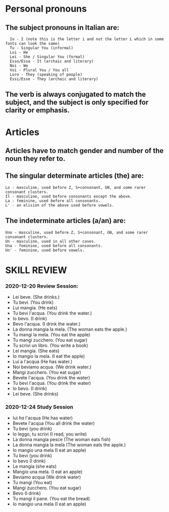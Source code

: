 # Personal pronouns

## The subject pronouns in Italian are:

      Io - I (note this is the letter i and not the letter L which in some fonts can look the same) 
      Tu - Singular You (informal)
      Lui - He
      Lei - She / Singular You (formal)
      Esso/Essa - It (archaic and literary)
      Noi - We
      Voi - Plural You / You all
      Loro - They (speaking of people)
      Essi/Esse - They (archaic and literary)

## The verb is always conjugated to match the subject, and the subject is only specified for clarity or emphasis.

# Articles

## Articles have to match gender and number of the noun they refer to.

## The singular determinate articles (the) are:

    Lo - masculine, used before Z, S+consonant, GN, and some rarer consonant clusters.
    Il - masculine, used before consonants except the above.
    La - feminine, used before all consonants.
    L' - an elision of the above used before vowels.

## The indeterminate articles (a/an) are:

    Uno - masculine, used before Z, S+consonant, GN, and some rarer consonant clusters.
    Un - masculine, used in all other cases.
    Una - feminine, used before all consonants.
    Un' - feminine, used before vowels.

# SKILL REVIEW 
### 2020-12-20 Review Session:
* Lei beve. (She drinks.) 
* Tu bevi.  (You drink)
* Lui mangia. (He eats)
* Tu bevi l'acqua. (You drink the water.)
* Io bevo. (I drink)
* Bevo l'acqua. (I drink the water.)
* La donna mangia la mela.  (The woman eats the apple.)
* Tu mangi la mela.  (You eat the apple)
* Tu mangi zucchero.  (You eat sugar)
* Tu scrivi un libro. (You write a book)
* Lei mangia.  (She eats) 
* Io mangio la mela. (I eat the apple) 
* Lui a l'acqua (He has water.)
* Noi beviamo acqua.  (We drink water.)
* Mangi zucchero.  (You eat sugar)
* Bevete l'acqua. (You drink the water)
* Tu bevi l'acqua. (You drink the water)
* Io bevo.  (I drink) 
* Lei beve.  (She drinks)

### 2020-12-24 Study Session 
* lui _ha_ l'acqua (He has water)
* Bevete l'acqua (You all drink the water)
* Tu bevi (you drink)
* lo leggo, tu scrivi (I read, you write)
* La donna mangia pesce (The woman eats fish)
* La donna mangia la mela (The woman eats the apple.)
* Io mangio una mela (I eat an apple) 
* Tu bevi (you drink)
* Io bevo (I drink)
* Le mangia (she eats)
* Mangio una mela. (I eat an apple)
* Beviamo acqua (We drink water)
* Tu mangi (You eat)
* Mangi zucchero. (You eat sugar)
* Bevo (I drink)
* Tu mangi il pane. (You eat the bread)
* Io mangio una mela (I eat an apple)

